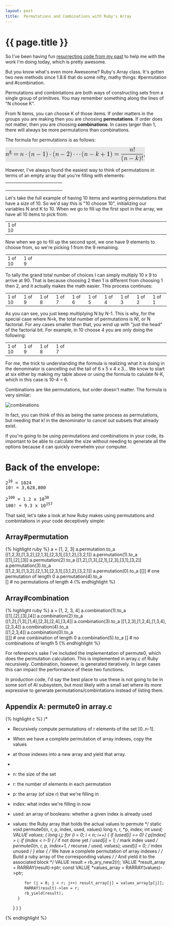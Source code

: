 ```yaml
---
layout: post
title:  Permutations and Combinations with Ruby's Array
---
```


{{ page.title }}
================

So I've been having fun [resurrecting code from my past](http://github.com/csquared/NQueens)
to help me with the work I'm doing today, which is pretty awesome.

But you know what's even more Aweseome?  Ruby's Array class.  It's gotten two new methods
since 1.8.6 that do some nifty, mathy things: #permutation and #combination.

Permutations and combintations are both ways of constructing sets from a single group
of primitives.  You may remember something along the lines of "N choose K".

From N items, you can choose K of those items.  If order matters in the groups you
are making then you are choosing <b>permutations</b>.  If order does not matter,
then you are choosing <b>combinations</b>.  In cases larger than 1, there will
always be more permutations than combinations.

The formula for permutations is as follows:

![permutations](/images/permutations.png)

However, I've always found the easiest way to think of permutations in terms of an empty
array that you're filling with elements:

<table class="array">
  <tr>
    <td>&nbsp;</td>
    <td>&nbsp;</td>
    <td>&nbsp;</td>
    <td>&nbsp;</td>
    <td>&nbsp;</td>
    <td>&nbsp;</td>
    <td>&nbsp;</td>
    <td>&nbsp;</td>
    <td>&nbsp;</td>
    <td>&nbsp;</td>
  </tr>
</table>

Let's take the full example of having 10 items and wanting permutations that have a size of
10.  So we'd say this is "10 choose 10", initializing our variables N and K to 10.  When
we go to fill up the first spot in the array, we have all 10 items to pick from.

<table class="array">
  <tr>
    <td style="width:10%">1 of 10</td>
    <td>&nbsp;</td>
    <td>&nbsp;</td>
    <td>&nbsp;</td>
    <td>&nbsp;</td>
    <td>&nbsp;</td>
    <td>&nbsp;</td>
    <td>&nbsp;</td>
    <td>&nbsp;</td>
    <td>&nbsp;</td>
  </tr>
</table>

Now when we go to fill up the second spot, we one have 9 elements to choose from, so 
we're picking 1 from the 9 remaining.

<table class="array">
  <tr>
    <td style="width:10%">1 of 10</td>
    <td style="width:10%">1 of 9</td>
    <td>&nbsp;</td>
    <td>&nbsp;</td>
    <td>&nbsp;</td>
    <td>&nbsp;</td>
    <td>&nbsp;</td>
    <td>&nbsp;</td>
    <td>&nbsp;</td>
    <td>&nbsp;</td>
  </tr>
</table>

To tally the grand total number of choices I can simply
multiply 10 x  9 to arrive at 90.  That is because choosing 2 then 1 is different from choosing 1 then 2, 
and it actually makes the math easier.  This process continues:
 
<table class="array">
  <tr>
    <td style="width:10%">1 of 10</td>
    <td style="width:10%">1 of 9</td>
    <td style="width:10%">1 of 8</td>
    <td style="width:10%">1 of 7</td>
    <td style="width:10%">1 of 6</td>
    <td style="width:10%">1 of 5</td>
    <td style="width:10%">1 of 4</td>
    <td style="width:10%">1 of 3</td>
    <td style="width:10%">1 of 2</td>
    <td style="width:10%">1 of 1</td>
  </tr>
</table>

As you can see, you just keep multiplying N by N-1. This is why, for the special 
case where N=k, the total number of permutations is N!, or
N factorial.  For any cases smaller than that, you wind up with "just the head" of the
factorial bit.  For example, in 10 choose 4 you are only doing the following:

<table class="array">
  <tr>
    <td style="width:10%">1 of 10</td>
    <td style="width:10%">1 of 9</td>
    <td style="width:10%">1 of 8</td>
    <td style="width:10%">1 of 7</td>
    <td>&nbsp;</td>
    <td>&nbsp;</td>
    <td>&nbsp;</td>
    <td>&nbsp;</td>
    <td>&nbsp;</td>
    <td>&nbsp;</td>
  </tr>
</table>

For me, the trick to understanding the formula is realizing what it is doing in the denominator is
cancelling out the tail of 6 x 5 x 4 x 3...  We know to start at six either by making
my table above or using the formula to calulate N-K, which in this case is 10-4 = 6.  

Combinations are like permutations, but order doesn't matter.  The formula is very similar:

![combinations](http://upload.wikimedia.org/math/1/9/2/1928f752016eeb2c94f27269a14f7f47.png)

In fact, you can think of this as being the same process as permutations, but needing that k! 
in the denominator to cancel out subsets that already exist.

If you're going to be using permutations and combinations in your code, its important to be
able to calculate the size without needing to generate all the options because it can quickly
overwhelm your computer. 

# Back of the envelope:
<pre>
2<sup>10</sup> = 1024
10! = 3,628,800 

2<sup>100</sup> = 1.2 x 10<sup>30</sup>  
100! = 9.3 x 10<sup>157</sup>
</pre>


That said, let's take a look at how Ruby makes using permutations and combintations in your
code deceptively simple:

## Array#permutation

{% highlight ruby %}
   a = [1, 2, 3]
   a.permutation.to_a     
      [[1,2,3],[1,3,2],[2,1,3],[2,3,1],[3,1,2],[3,2,1]]
   a.permutation(1).to_a  
      [[1],[2],[3]]
   a.permutation(2).to_a 
      [[1,2],[1,3],[2,1],[2,3],[3,1],[3,2]]
   a.permutation(3).to_a  
      [[1,2,3],[1,3,2],[2,1,3],[2,3,1],[3,1,2],[3,2,1]]
   a.permutation(0).to_a 
    [[]] # one permutation of length 0
   a.permutation(4).to_a  
    []   # no permutations of length 4
{% endhighlight %}


## Array#combination

{% highlight ruby %}
  a = [1, 2, 3, 4]
  a.combination(1).to_a  
    [[1],[2],[3],[4]]
  a.combination(2).to_a  
    [[1,2],[1,3],[1,4],[2,3],[2,4],[3,4]]
  a.combination(3).to_a 
    [[1,2,3],[1,2,4],[1,3,4],[2,3,4]]
  a.combination(4).to_a  
    [[1,2,3,4]]
  a.combination(0).to_a  
    [[]] # one combination of length 0
  a.combination(5).to_a 
    []   # no combinations of length 5
{% endhighlight %}

For reference's sake I've included the implementation of permute0, which does
the permutation calculation.  This is implemented in array.c of Ruby recursively.
Combination, however, is generated iteratively.  In large cases this can
impact the performance of these two functions.

In production code, I'd say the best place to use these is not going to be in 
some sort of AI subsystem, but most likely with a small set where its more
expressive to generate permutations/combintations instead of listing them.

## Appendix A: permute0 in array.c
{% highlight c %}
/*
 * Recursively compute permutations of r elements of the set [0..n-1].
 * When we have a complete permutation of array indexes, copy the values
 * at those indexes into a new array and yield that array. 
 *
 * n: the size of the set 
 * r: the number of elements in each permutation
 * p: the array (of size r) that we're filling in
 * index: what index we're filling in now
 * used: an array of booleans: whether a given index is already used
 * values: the Ruby array that holds the actual values to permute
 */
static void
permute0(n, r, p, index, used, values)
    long n, r, *p, index;
    int *used;
    VALUE values;
{
    long i,j;
    for (i = 0; i < n; i++) {
      if (used[i] == 0) {
          p[index] = i;
          if (index < r-1) {             /* if not done yet */
              used[i] = 1;               /* mark index used */
              permute0(n, r, p, index+1, /* recurse */
              used, values);
              used[i] = 0;               /* index unused */
          }
          else {
            /* We have a complete permutation of array indexes */
            /* Build a ruby array of the corresponding values */
            /* And yield it to the associated block */
            VALUE result = rb_ary_new2(r);
            VALUE *result_array = RARRAY(result)->ptr;
            const VALUE *values_array = RARRAY(values)->ptr;

            for (j = 0; j < r; j++) result_array[j] = values_array[p[j]];
            RARRAY(result)->len = r;
            rb_yield(result);
         }
      }
    }
}

{% endhighlight %}
